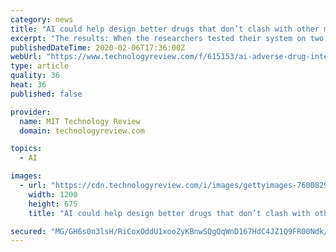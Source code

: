```yaml
---
category: news
title: "AI could help design better drugs that don’t clash with other medication"
excerpt: "The results: When the researchers tested their system on two common drug interaction data sets, it performed better than state-of-the-art results from existing AI systems. The paper is being presented at the proceedings of the Association for the Advancement of Artificial Intelligence later this week. Co-pilot: The new techniques for analyzing ..."
publishedDateTime: 2020-02-06T17:36:00Z
webUrl: "https://www.technologyreview.com/f/615153/ai-adverse-drug-interactions-chemistry-health-care/"
type: article
quality: 36
heat: 36
published: false

provider:
  name: MIT Technology Review
  domain: technologyreview.com

topics:
  - AI

images:
  - url: "https://cdn.technologyreview.com/i/images/gettyimages-76008293.jpg?sw=1200&cx=0&cy=77&cw=3000&ch=1688"
    width: 1200
    height: 675
    title: "AI could help design better drugs that don’t clash with other medication"

secured: "MG/GH6s0n3lsH/RiCoxOddU1xooZyKBnwSQgQqWnD167HdC4JZ1Q9FR00Ndk/P9zaHk9ioahV6uNPSmnf/imm1WliDcZMraLz3rQ+x/XyU/TPvx4kadTeIxNqAYt/9qh4+uyz5eo6JZ50I3nLXs63A4LJth6AtE87UsuS7yFKMQRmEvuCE+S/vA4LJWRzycc7iqsSXIPZTFRy85YRiEr5W1eEMfDHy0seqRwMWmHOgfRkgsjUOZ7sp7bopz1wd4Fj6p9knEbT2OJKb+qQpf39krQb9/lMLOx9PurYIUTbiRKcxysfZoyhxsyai4SycWigIBN32sSr6ByfYBvvjnRj2dDpAQbrj7dTWdpv2CYTxIJ+PxLdCBVhwz7/LfKmsUkhBZieQ0tGgBYheUdqxOFmbxAAWEbx71m8S5oHohdic4OcchmGO0Q9Jl+u69QbRmZ78zqQQWPTLyIbheEfKbTyQsD1JRAJicK2LeVLytusfM=;FtmfH6Q4qFJNI5gQl6YX2Q=="
---
```


